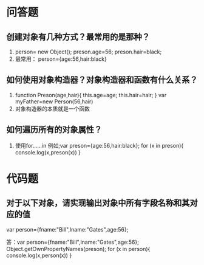 # 问答题
## 创建对象有几种方式？最常用的是那种？
1. person= new Object();
   preson.age=56;
   preson.hair=black;
2. 最常用： person={age:56,hair:black}


## 如何使用对象构造器？对象构造器和函数有什么关系？
1. function Preson(age,hair){
    this.age=age;
    this.hair=hair;
   }
   var myFather=new Person(56,hair)
2. 对象构造器的本质就是一个函数


## 如何遍历所有的对象属性？
1. 使用for......in
   例如;var preson={age:56,hair:black};
   for (x in preson){
       console.log(x,preson(x))
   }


# 代码题
## 对于以下对象，请实现输出对象中所有字段名称和其对应的值
var person={fname:"Bill",lname:"Gates",age:56};

答：var person={fname:"Bill",lname:"Gates",age:56};
    Object.getOwnPropertyNames(preson);
    for (x in person){
        console.log(x,person(x))
    }
